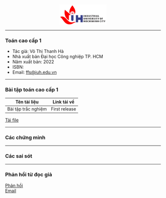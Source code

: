 <p align="center">
  <img width="30%" src="figures/iuh.png">
</p>

-----

### Toán cao cấp 1
- Tác giả: Võ Thị Thanh Hà
- Nhà xuất bản Đại học Công nghiệp TP. HCM
- Năm xuất bản: 2022
- ISBN: 
- Email: ffs@iuh.edu.vn

-----

### Bài tập toán cao cấp 1
|Tên tài liệu           | Link tải về |
|-----------------------|-------------|
|Bài tập trắc nghiệm|  First release|
[Tải file ](https://github.com/khoacoban/toancaocap1/raw/main/Bai_Tap_Toan_CC_1.pdf)

-----

### Các chứng minh

-----

### Các sai sót

-----

### Phản hồi từ đọc giả
[Phản hồi](https://github.com/khoacoban/toancaocap1/issues)\
[Email ](mailto:ffs@iuh.edu.vn)
